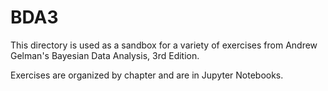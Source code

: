 # BDA3

This directory is used as a sandbox for a variety of exercises from Andrew Gelman's Bayesian Data Analysis, 3rd Edition.

Exercises are organized by chapter and are in Jupyter Notebooks.
